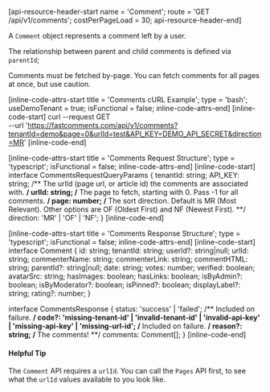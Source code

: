 [api-resource-header-start name = 'Comment'; route = 'GET /api/v1/comments'; costPerPageLoad = 30; api-resource-header-end]

A `Comment` object represents a comment left by a user.

The relationship between parent and child comments is defined via `parentId`;

Comments must be fetched by-page. You can fetch comments for all pages at once, but use caution.

[inline-code-attrs-start title = 'Comments cURL Example'; type = 'bash'; useDemoTenant = true; isFunctional = false; inline-code-attrs-end]
[inline-code-start]
curl --request GET \
  --url 'https://fastcomments.com/api/v1/comments?tenantId=demo&page=0&urlId=test&API_KEY=DEMO_API_SECRET&direction=MR'
[inline-code-end]

[inline-code-attrs-start title = 'Comments Request Structure'; type = 'typescript'; isFunctional = false; inline-code-attrs-end]
[inline-code-start]
interface CommentsRequestQueryParams {
    tenantId: string;
    API_KEY: string;
    /** The urlId (page url, or article id) the comments are associated with. **/
    urlId: string;
    /** The page to fetch, starting with 0. Pass -1 for all comments. **/
    page: number;
    /** The sort direction. Default is MR (Most Relevant). Other options are OF (Oldest First) and NF (Newest First). **/
    direction: 'MR' | 'OF' | 'NF';
}
[inline-code-end]

[inline-code-attrs-start title = 'Comments Response Structure'; type = 'typescript'; isFunctional = false; inline-code-attrs-end]
[inline-code-start]
interface Comment {
    id: string;
    tenantId: string;
    userId?: string|null;
    urlId: string;
    commenterName: string;
    commenterLink: string;
    commentHTML: string;
    parentId?: string|null;
    date: string;
    votes: number;
    verified: boolean;
    avatarSrc: string;
    hasImages: boolean;
    hasLinks: boolean;
    isByAdmin?: boolean;
    isByModerator?: boolean;
    isPinned?: boolean;
    displayLabel?: string;
    rating?: number;
}

interface CommentsResponse {
    status: 'success' | 'failed';
    /** Included on failure. **/
    code?: 'missing-tenant-id' | 'invalid-tenant-id' | 'invalid-api-key' | 'missing-api-key' | 'missing-url-id';
    /** Included on failure. **/
    reason?: string;
    /** The comments! **/
    comments: Comment[];
}
[inline-code-end]

#### Helpful Tip

The `Comment` API requires a `urlId`. You can call the `Pages` API first, to see what the `urlId` values available to you
look like.
